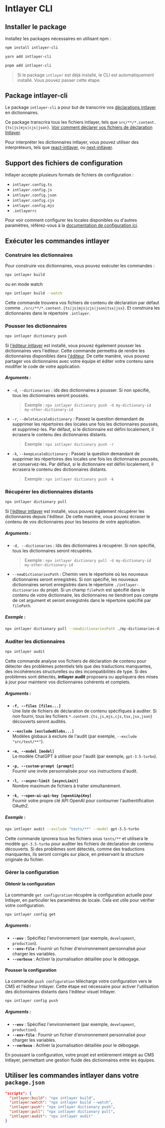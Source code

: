# Intlayer CLI

## Installer le package

Installez les packages nécessaires en utilisant npm :

```bash packageManager="npm"
npm install intlayer-cli
```

```bash packageManager="yarn"
yarn add intlayer-cli
```

```bash packageManager="pnpm"
pnpm add intlayer-cli
```

> Si le package `intlayer` est déjà installé, le CLI est automatiquement installé. Vous pouvez passer cette étape.

## Package intlayer-cli

Le package `intlayer-cli` a pour but de transcrire vos [déclarations intlayer](https://github.com/aymericzip/intlayer/blob/main/docs/fr/dictionary/get_started.md) en dictionnaires.

Ce package transcrira tous les fichiers intlayer, tels que `src/**/*.content.{ts|js|mjs|cjs|json}`. [Voir comment déclarer vos fichiers de déclaration Intlayer](https://github.com/aymericzip/intlayer/blob/main/packages/intlayer/README.md).

Pour interpréter les dictionnaires intlayer, vous pouvez utiliser des interpréteurs, tels que [react-intlayer](https://www.npmjs.com/package/react-intlayer), ou [next-intlayer](https://www.npmjs.com/package/next-intlayer).

## Support des fichiers de configuration

Intlayer accepte plusieurs formats de fichiers de configuration :

- `intlayer.config.ts`
- `intlayer.config.js`
- `intlayer.config.json`
- `intlayer.config.cjs`
- `intlayer.config.mjs`
- `.intlayerrc`

Pour voir comment configurer les locales disponibles ou d'autres paramètres, référez-vous à la [documentation de configuration ici](https://github.com/aymericzip/intlayer/blob/main/docs/fr/configuration.md).

## Exécuter les commandes intlayer

### Construire les dictionnaires

Pour construire vos dictionnaires, vous pouvez exécuter les commandes :

```bash
npx intlayer build
```

ou en mode watch

```bash
npx intlayer build --watch
```

Cette commande trouvera vos fichiers de contenu de déclaration par défaut comme `./src/**/*.content.{ts|js|mjs|cjs|json|tsx|jsx}`. Et construira les dictionnaires dans le répertoire `.intlayer`.

### Pousser les dictionnaires

```bash
npx intlayer dictionary push
```

Si [l'éditeur intlayer](https://github.com/aymericzip/intlayer/blob/main/docs/fr/intlayer_visual_editor.md) est installé, vous pouvez également pousser les dictionnaires vers l'éditeur. Cette commande permettra de rendre les dictionnaires disponibles dans [l'éditeur](https://intlayer.org/dashboard). De cette manière, vous pouvez partager vos dictionnaires avec votre équipe et éditer votre contenu sans modifier le code de votre application.

##### Arguments :

- `-d`, `--dictionaries` : ids des dictionnaires à pousser. Si non spécifié, tous les dictionnaires seront poussés.
  > Exemple : `npx intlayer dictionary push -d my-dictionary-id my-other-dictionary-id`
- `-r`, `--deleteLocaleDictionary` : Passez la question demandant de supprimer les répertoires des locales une fois les dictionnaires poussés, et supprimez-les. Par défaut, si le dictionnaire est défini localement, il écrasera le contenu des dictionnaires distants.
  > Exemple : `npx intlayer dictionary push -r`
- `-k`, `--keepLocaleDictionary` : Passez la question demandant de supprimer les répertoires des locales une fois les dictionnaires poussés, et conservez-les. Par défaut, si le dictionnaire est défini localement, il écrasera le contenu des dictionnaires distants.
  > Exemple : `npx intlayer dictionary push -k`

### Récupérer les dictionnaires distants

```bash
npx intlayer dictionary pull
```

Si [l'éditeur intlayer](https://github.com/aymericzip/intlayer/blob/main/docs/fr/intlayer_visual_editor.md) est installé, vous pouvez également récupérer les dictionnaires depuis l'éditeur. De cette manière, vous pouvez écraser le contenu de vos dictionnaires pour les besoins de votre application.

##### Arguments :

- `-d, --dictionaries` : Ids des dictionnaires à récupérer. Si non spécifié, tous les dictionnaires seront récupérés.
  > Exemple : `npx intlayer dictionary pull -d my-dictionary-id my-other-dictionary-id`
- `--newDictionariesPath` : Chemin vers le répertoire où les nouveaux dictionnaires seront enregistrés. Si non spécifié, les nouveaux dictionnaires seront enregistrés dans le répertoire `./intlayer-dictionaries` du projet. Si un champ `filePath` est spécifié dans le contenu de votre dictionnaire, les dictionnaires ne tiendront pas compte de cet argument et seront enregistrés dans le répertoire spécifié par `filePath`.

##### Exemple :

```bash
npx intlayer dictionary pull --newDictionariesPath ./my-dictionaries-dir/
```

### Auditer les dictionnaires

```bash
npx intlayer audit
```

Cette commande analyse vos fichiers de déclaration de contenu pour détecter des problèmes potentiels tels que des traductions manquantes, des incohérences structurelles ou des incompatibilités de type. Si des problèmes sont détectés, **intlayer audit** proposera ou appliquera des mises à jour pour maintenir vos dictionnaires cohérents et complets.

##### Arguments :

- **`-f, --files [files...]`**  
  Une liste de fichiers de déclaration de contenu spécifiques à auditer. Si non fourni, tous les fichiers `*.content.{ts,js,mjs,cjs,tsx,jsx,json}` découverts seront audités.

- **`--exclude [excludedGlobs...]`**  
  Modèles globaux à exclure de l'audit (par exemple, `--exclude "src/test/**"`).

- **`-m, --model [model]`**  
  Le modèle ChatGPT à utiliser pour l'audit (par exemple, `gpt-3.5-turbo`).

- **`-p, --custom-prompt [prompt]`**  
  Fournir une invite personnalisée pour vos instructions d'audit.

- **`-l, --async-limit [asyncLimit]`**  
  Nombre maximum de fichiers à traiter simultanément.

- **`-k, --open-ai-api-key [openAiApiKey]`**  
  Fournir votre propre clé API OpenAI pour contourner l'authentification OAuth2.

##### Exemple :

```bash
npx intlayer audit --exclude "tests/**" --model gpt-3.5-turbo
```

Cette commande ignorera tous les fichiers sous `tests/**` et utilisera le modèle `gpt-3.5-turbo` pour auditer les fichiers de déclaration de contenu découverts. Si des problèmes sont détectés, comme des traductions manquantes, ils seront corrigés sur place, en préservant la structure originale du fichier.

### Gérer la configuration

#### Obtenir la configuration

La commande `get configuration` récupère la configuration actuelle pour Intlayer, en particulier les paramètres de locale. Cela est utile pour vérifier votre configuration.

```bash
npx intlayer config get
```

##### Arguments :

- **`--env`** : Spécifiez l'environnement (par exemple, `development`, `production`).
- **`--env-file`** : Fournir un fichier d'environnement personnalisé pour charger les variables.
- **`--verbose`** : Activer la journalisation détaillée pour le débogage.

#### Pousser la configuration

La commande `push configuration` télécharge votre configuration vers le CMS et l'éditeur Intlayer. Cette étape est nécessaire pour activer l'utilisation des dictionnaires distants dans l'éditeur visuel Intlayer.

```bash
npx intlayer config push
```

##### Arguments :

- **`--env`** : Spécifiez l'environnement (par exemple, `development`, `production`).
- **`--env-file`** : Fournir un fichier d'environnement personnalisé pour charger les variables.
- **`--verbose`** : Activer la journalisation détaillée pour le débogage.

En poussant la configuration, votre projet est entièrement intégré au CMS Intlayer, permettant une gestion fluide des dictionnaires entre les équipes.

## Utiliser les commandes intlayer dans votre `package.json`

```json fileName="package.json"
"scripts": {
  "intlayer:build": "npx intlayer build",
  "intlayer:watch": "npx intlayer build --watch",
  "intlayer:push": "npx intlayer dictionary push",
  "intlayer:pull": "npx intlayer dictionary pull",
  "intlayer:audit": "npx intlayer audit"
}
```
